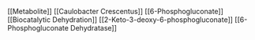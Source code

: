 [[Metabolite]]
[[Caulobacter Crescentus]]
[[6-Phosphogluconate]]
[[Biocatalytic Dehydration]]
[[2-Keto-3-deoxy-6-phosphogluconate]]
[[6-Phosphogluconate Dehydratase]]
